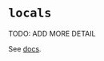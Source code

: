 # `locals`

TODO: ADD MORE DETAIL

See [docs][docs].

[docs]: https://docs.python.org/3/library/functions.html#locals

